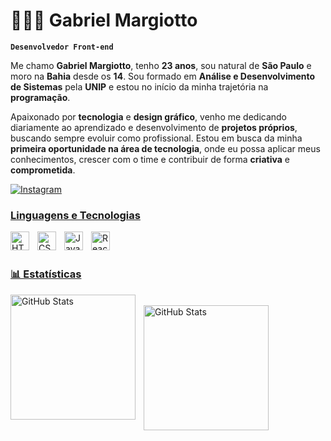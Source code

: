 # 👩🏻‍💻 Gabriel Margiotto

**`Desenvolvedor Front-end`**

Me chamo **Gabriel Margiotto**, tenho **23 anos**, sou natural de **São Paulo** e moro na **Bahia** desde os **14**. Sou formado em **Análise e Desenvolvimento de Sistemas** pela **UNIP** e estou no início da minha trajetória na **programação**.

Apaixonado por **tecnologia** e **design gráfico**, venho me dedicando diariamente ao aprendizado e desenvolvimento de **projetos próprios**, buscando sempre evoluir como profissional. Estou em busca da minha **primeira oportunidade na área de tecnologia**, onde eu possa aplicar meus conhecimentos, crescer com o time e contribuir de forma **criativa** e **comprometida**.

<p align="left">
    <a href="https://www.instagram.com/gabriel_margiotto/" target="_blank">
        <img 
            alt="Instagram" 
            title="Ver Instagram" 
            src="https://img.shields.io/badge/Instagram-purple?logo=Instagram"
        />


### Linguagens e Tecnologias

<img 
    align="left" 
    alt="HTML"
    title="HTML" 
    width="30px" 
    style="padding-right: 10px;" 
    src="https://cdn.jsdelivr.net/gh/devicons/devicon@latest/icons/html5/html5-original.svg" 
/>
<img 
    align="left" 
    alt="CSS" 
    title="CSS"
    width="30px" 
    style="padding-right: 10px;" 
    src="https://cdn.jsdelivr.net/gh/devicons/devicon@latest/icons/css3/css3-original.svg" 
/>
<img 
    align="left" 
    alt="JavaScript" 
    title="JavaScript"
    width="30px" 
    style="padding-right: 10px;" 
    src="https://cdn.jsdelivr.net/gh/devicons/devicon@latest/icons/javascript/javascript-original.svg" 
/>
<img 
    align="left" 
    alt="React"
    title="React" 
    width="30px" 
    style="padding-right: 10px;" 
    src="https://cdn.jsdelivr.net/gh/devicons/devicon@latest/icons/react/react-original.svg" 
/>

<br/>
<br/>

### 📊 Estatísticas

<p>
  <img 
    align="left" 
    alt="GitHub Stats" 
    height="200" 
    style="padding-right: 10px;" 
    src="https://github-readme-stats.vercel.app/api?username=Gabriel-Margiotto&show_icons=true&theme=algolia&include_all_commits=true&locale=pt-br" 
  />
<br/>
<img 
      align="left" 
      alt="GitHub Stats" 
      height="200" 
      src="https://github-readme-stats.vercel.app/api/top-langs/?username=Gabriel-Margiotto&theme=algolia&layout=compact&custom_title=Tecnologias&langs_count=3" 
  />

</p>
